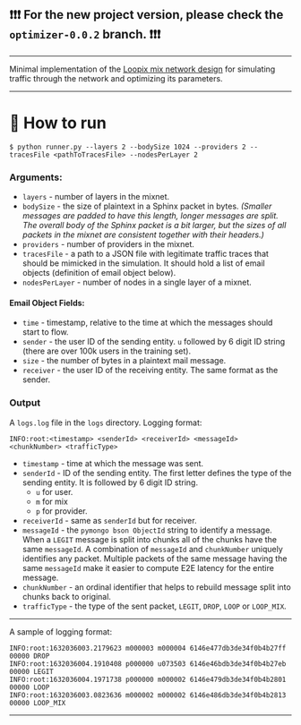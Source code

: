 ## ❗❗❗ For the new project version, please check the `optimizer-0.0.2` branch. ❗❗❗

---

Minimal implementation of the [Loopix mix network design](https://www.usenix.org/conference/usenixsecurity17/technical-sessions/presentation/piotrowska) for simulating traffic through the network and optimizing its parameters.

---

# 📧 How to run

```
$ python runner.py --layers 2 --bodySize 1024 --providers 2 --tracesFile <pathToTracesFile> --nodesPerLayer 2
```

### Arguments:

- `layers` - number of layers in the mixnet.
- `bodySize` - the size of plaintext in a Sphinx packet in bytes. _(Smaller messages are padded to have this length, longer messages are split. The overall body of the Sphinx packet is a bit larger, but the sizes of all packets in the mixnet are consistent together with their headers.)_
- `providers` - number of providers in the mixnet.
- `tracesFile` - a path to a JSON file with legitimate traffic traces that should be mimicked in the simulation. It should hold a list of email objects (definition of email object below).
- `nodesPerLayer` - number of nodes in a single layer of a mixnet.

#### Email Object Fields:

- `time` - timestamp, relative to the time at which the messages should start to flow.
- `sender` - the user ID of the sending entity. `u` followed by 6 digit ID string (there are over 100k users in the training set).
- `size` - the number of bytes in a plaintext mail message.
- `receiver` - the user ID of the receiving entity. The same format as the sender.

### Output

A `logs.log` file in the `logs` directory. Logging format:

```
INFO:root:<timestamp> <senderId> <receiverId> <messageId> <chunkNumber> <trafficType>
```

- `timestamp` - time at which the message was sent.
- `senderId` - ID of the sending entity. The first letter defines the type of the sending entity. It is followed by 6 digit ID string.
  - `u` for user.
  - `m` for mix
  - `p` for provider.
- `receiverId` - same as `senderId` but for receiver.
- `messageId` - the `pymongo bson ObjectId` string to identify a message. When a `LEGIT` message is split into chunks all of the chunks have the same `messageId`. A combination of `messageId` and `chunkNumber` uniquely identifies any packet. Multiple packets of the same message having the same `messageId` make it easier to compute E2E latency for the entire message.
- `chunkNumber` - an ordinal identifier that helps to rebuild message split into chunks back to original.
- `trafficType` - the type of the sent packet, `LEGIT`, `DROP`, `LOOP` or `LOOP_MIX`.

---

A sample of logging format:

```
INFO:root:1632036003.2179623 m000003 m000004 6146e477db3de34f0b4b27ff 00000 DROP
INFO:root:1632036004.1910408 p000000 u073503 6146e46bdb3de34f0b4b27eb 00000 LEGIT
INFO:root:1632036004.1971738 p000000 m000002 6146e479db3de34f0b4b2801 00000 LOOP
INFO:root:1632036003.0823636 m000002 m000002 6146e486db3de34f0b4b2813 00000 LOOP_MIX
```

---
